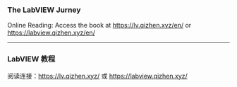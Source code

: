 ### The LabVIEW Jurney

Online Reading: Access the book at <https://lv.qizhen.xyz/en/> or <https://labview.qizhen.xyz/en/>

---------------------

### LabVIEW 教程

阅读连接：<https://lv.qizhen.xyz/> 或 <https://labview.qizhen.xyz/>

